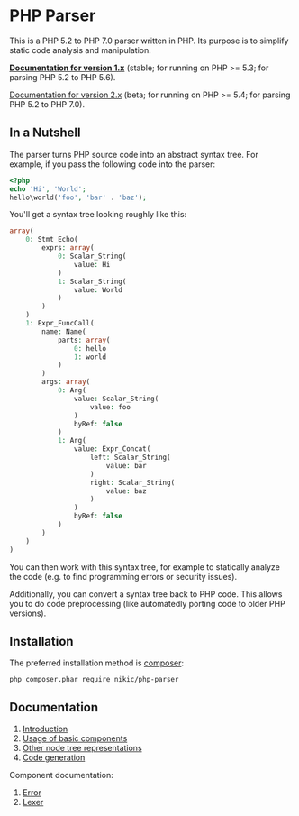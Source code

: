 PHP Parser
==========

This is a PHP 5.2 to PHP 7.0 parser written in PHP. Its purpose is to simplify static code analysis and
manipulation.

[**Documentation for version 1.x**][doc_1_x] (stable; for running on PHP >= 5.3; for parsing PHP 5.2 to PHP 5.6).

[Documentation for version 2.x][doc_master] (beta; for running on PHP >= 5.4; for parsing PHP 5.2 to PHP 7.0).

In a Nutshell
-------------

The parser turns PHP source code into an abstract syntax tree. For example, if you pass the following code into the
parser:

```php
<?php
echo 'Hi', 'World';
hello\world('foo', 'bar' . 'baz');
```

You'll get a syntax tree looking roughly like this:

```php
array(
    0: Stmt_Echo(
        exprs: array(
            0: Scalar_String(
                value: Hi
            )
            1: Scalar_String(
                value: World
            )
        )
    )
    1: Expr_FuncCall(
        name: Name(
            parts: array(
                0: hello
                1: world
            )
        )
        args: array(
            0: Arg(
                value: Scalar_String(
                    value: foo
                )
                byRef: false
            )
            1: Arg(
                value: Expr_Concat(
                    left: Scalar_String(
                        value: bar
                    )
                    right: Scalar_String(
                        value: baz
                    )
                )
                byRef: false
            )
        )
    )
)
```

You can then work with this syntax tree, for example to statically analyze the code (e.g. to find
programming errors or security issues).

Additionally, you can convert a syntax tree back to PHP code. This allows you to do code preprocessing
(like automatedly porting code to older PHP versions).

Installation
------------

The preferred installation method is [composer](https://getcomposer.org):

    php composer.phar require nikic/php-parser

Documentation
-------------

 1. [Introduction](doc/0_Introduction.markdown)
 2. [Usage of basic components](doc/2_Usage_of_basic_components.markdown)
 3. [Other node tree representations](doc/3_Other_node_tree_representations.markdown)
 4. [Code generation](doc/4_Code_generation.markdown)

Component documentation:

 1. [Error](doc/component/Error.markdown)
 2. [Lexer](doc/component/Lexer.markdown)

 [doc_1_x]: https://github.com/nikic/PHP-Parser/tree/1.x/doc
 [doc_master]: https://github.com/nikic/PHP-Parser/tree/master/doc
